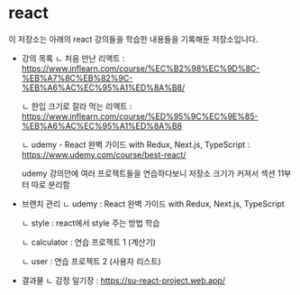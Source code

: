 # react
이 저장소는 아래의 react 강의들을 학습한 내용들을 기록해둔 저장소입니다.

- 강의 목록
  ㄴ 처음 만난 리액트 : https://www.inflearn.com/course/%EC%B2%98%EC%9D%8C-%EB%A7%8C%EB%82%9C-%EB%A6%AC%EC%95%A1%ED%8A%B8/
  
  ㄴ 한입 크기로 잘라 먹는 리액트 : https://www.inflearn.com/course/%ED%95%9C%EC%9E%85-%EB%A6%AC%EC%95%A1%ED%8A%B8
  
  ㄴ udemy - React 완벽 가이드 with Redux, Next.js, TypeScript : https://www.udemy.com/course/best-react/
  
    udemy 강의안에 여러 프로젝트들을 연습하다보니 저장소 크기가 커져서 섹션 11부터 따로 분리함

- 브랜치 관리
  ㄴ udemy : React 완벽 가이드 with Redux, Next.js, TypeScript
  
    ㄴ style : react에서 style 주는 방법 학습
  
    ㄴ calculator : 연습 프로젝트 1 (계산기)
  
    ㄴ user : 연습 프로젝트 2 (사용자 리스트)

- 결과물
 ㄴ 감정 일기장 : https://su-react-project.web.app/
